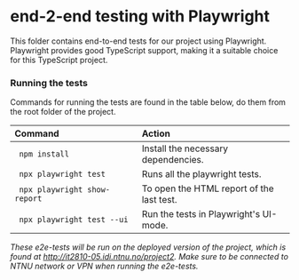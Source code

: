 # end-2-end testing with Playwright 

This folder contains end-to-end tests for our project using Playwright. Playwright provides good TypeScript support, making it a suitable choice for this TypeScript project.


### Running the tests
Commands for running the tests are found in the table below, do them from the root folder of the project.

| <div style="width:190px">Command</div>| Action |
| :---------------------- | :----------------------------------------------------------------- |
| ` npm install` | Install the necessary dependencies. |
| ` npx playwright test` | Runs all the playwright tests.
| ` npx playwright show-report` | To open the HTML report of the last test. |
| ` npx playwright test --ui` | Run the tests in Playwright's UI-mode.


*These e2e-tests will be run on the deployed version of the project, which is found at http://it2810-05.idi.ntnu.no/project2. Make sure to be connected to NTNU network or VPN when running the e2e-tests.*



